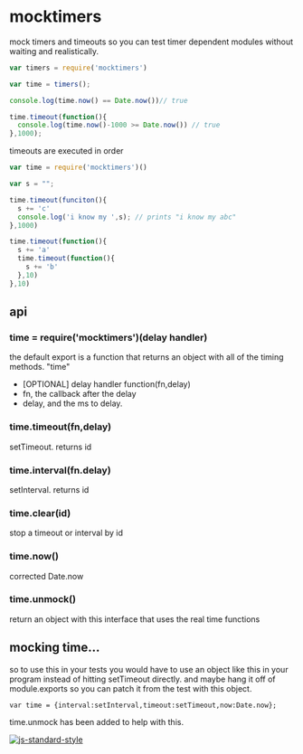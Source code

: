 
# mocktimers

mock timers and timeouts so you can test timer dependent modules without waiting and realistically. 

```js
var timers = require('mocktimers')

var time = timers();

console.log(time.now() == Date.now())// true

time.timeout(function(){
  console.log(time.now()-1000 >= Date.now()) // true
},1000);

```

timeouts are executed in order 


```js
var time = require('mocktimers')()

var s = "";

time.timeout(funciton(){
  s += 'c'
  console.log('i know my ',s); // prints "i know my abc"
},1000)

time.timeout(function(){
  s += 'a'
  time.timeout(function(){
    s += 'b'
  },10)
},10)

```

api
---

### time = require('mocktimers')(delay handler)

the default export is a function that returns an object with all of the timing methods. "time"

 - [OPTIONAL] delay handler function(fn,delay)
  - fn, the callback after the delay 
  - delay, and the ms to delay.

### time.timeout(fn,delay)

 setTimeout. returns id

### time.interval(fn.delay)

 setInterval. returns id

### time.clear(id)

 stop a timeout or interval by id

### time.now()

 corrected Date.now

### time.unmock()

  return an object with this interface that uses the real time functions  

mocking time...
---------------

so to use this in your tests you would have to use an object like this in your program instead of hitting setTimeout directly. and maybe hang it off of module.exports so you can patch it from the test with this object.

```
var time = {interval:setInterval,timeout:setTimeout,now:Date.now};
```

time.unmock has been added to help with this.






[![js-standard-style](https://cdn.rawgit.com/feross/standard/master/badge.svg)](https://github.com/feross/standard)
